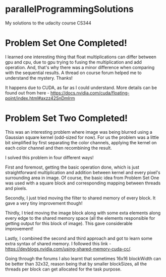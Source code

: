 # parallelProgrammingSolutions
My solutions to the udacity course CS344

# Problem Set One Completed!

I learned one interesting thing that float multiplications can differ between gpu and cpu, due to gpu trying to fusing the multiplication and add operation. And, that's why there was a minor difference when comparing with the sequential results. A thread on course forum helped me to understand the mystery. Thanks!

It happens due to CUDA, as far as I could understand. More details can be found out from here - https://docs.nvidia.com/cuda/floating-point/index.html#axzz42SnDmIrm

# Problem Set Two Completed!

This was an interesting problem where image was being blurred using a Gaussian square kernel (odd-sized for now). For us the problem was a little bit simplified by first separating the color channels, applying the kernel on each color channel and then recombining the result.

I solved this problem in four different ways!

First and foremost, getting the basic operation done, which is just straightforward multiplication and addition between kernel and every pixel's surrounding area in image. Of course, the basic idea from Problem Set One was used with a square block and corresponding mapping between threads and pixels.

Secondly, I just tried moving the filter to shared memory of every block. It gave a very tiny improvement though!

Thirdly, I tried moving the image block along with some exta elements along every edge to the shared memory space (all the elements responsible for getting output for this block of image). This gave considerable improvement!

Lastly, I combined the second and third approach and got to learn some extra syntax of shared memory. I followed this link - https://devblogs.nvidia.com/using-shared-memory-cuda-cc/.

Going through the forums I also learnt that sometimes 16x16 blockWidth can be better than 32x32, reason being that by smaller blockSizes, all the threads per block can get allocated for the task purpose.

